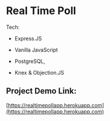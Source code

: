 # Real Time Poll

Tech:

- Express.JS

- Vanilla JavaScript

- PostgreSQL,

- Knex & Objection.JS

## Project Demo Link:

[https://realtimepollapp.herokuapp.com](https://realtimepollapp.herokuapp.com)
